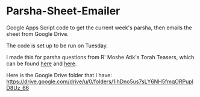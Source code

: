 # Parsha-Sheet-Emailer
Google Apps Script code to get the current week's parsha, then emails the sheet from Google Drive.

The code is set up to be run on Tuesday.

I made this for parsha questions from R' Moshe Atik's Torah Teasers, which can be found [here](http://www.aish.com/tp/i/teasers/?s=bc) and [here](https://www.amazon.com/Rabbi-Moshe-Atiks-Torah-Teasers/dp/1463791623).

Here is the Google Drive folder that I have: https://drive.google.com/drive/u/0/folders/1ihDno5us7sLY6NH5fmqORPuplD8Uz_66
